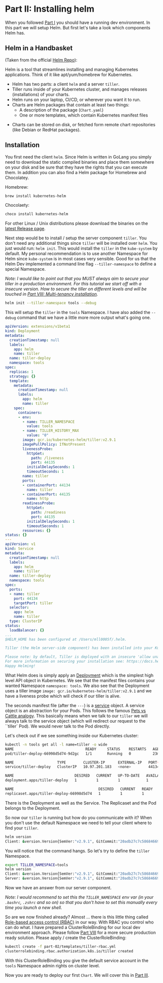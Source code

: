 # Part II: Installing helm

When you followed [Part I](../part-01/README.md) you should have a running dev
environment. In this part we will setup Helm. But first let's take a look
which components Helm has.

## Helm in a Handbasket

(Taken from the official [Helm Repo](https://github.com/kubernetes/helm)):

Helm is a tool that streamlines installing and managing Kubernetes applications.
Think of it like apt/yum/homebrew for Kubernetes.

+ Helm has two parts: a client `helm` and a server `tiller`.
+ Tiller runs inside of your Kubernetes cluster, and manages releases
(installations) of your charts.
+ Helm runs on your laptop, CI/CD, or wherever you want it to run.
+ Charts are Helm packages that contain at least two things:
    * A description of the package (`Chart.yaml`)
    * One or more templates, which contain Kubernetes manifest files
* Charts can be stored on disk, or fetched form remote chart repositories (like
Debian or RedHat packages).

## Installation

You first need the client `helm`. Since Helm is written in GoLang you simply need
to download the static compiled binaries and place them somewhere on your disk
and be sure that they have the rights that you can execute them. In addition
you can also find a Helm package for Homebrew and Chocolatey.

Homebrew:

```bash
brew install kubernetes-helm
```

Chocolaety:

```bash
choco install kubernetes-helm
```

For other Linux / Unix distributions please download the binaries on the 
[latest Release page](https://github.com/kubernetes/helm/releases/latest).

Next step would be to install / setup the server component `tiller`. You don't
need any additional things since `tiller` will be installed over `helm`.
You just would run: `helm init`. This would install the `tiller` in the 
`kube-system` by default. My personal recommendation is to use another Namespace
for Helm since `kube-system` is in most cases very sensible. Good for us that
the Helm Dev implemented a command line flag `--tiller-namespace` to define
a special Namespace.

*Note: I would like to point out that you MUST always aim to secure your tiller
in a production environment. For this tutorial we start off with a insecure
version. How to secure the tiller on different levels and will be touched in 
[Part VIII: Multi-tenancy installation](../part-08/README.md).*

```bash
helm init --tiller-namespace tools --debug
```

This will setup the `tiller` in the `tools` Namespace. I have also added the
`--debug` command that we have a little more more output what's going one.

```yaml
apiVersion: extensions/v1beta1
kind: Deployment
metadata:
  creationTimestamp: null
  labels:
    app: helm
    name: tiller
  name: tiller-deploy
  namespace: tools
spec:
  replicas: 1
  strategy: {}
  template:
    metadata:
      creationTimestamp: null
      labels:
        app: helm
        name: tiller
    spec:
      containers:
      - env:
        - name: TILLER_NAMESPACE
          value: tools
        - name: TILLER_HISTORY_MAX
          value: "0"
        image: gcr.io/kubernetes-helm/tiller:v2.9.1
        imagePullPolicy: IfNotPresent
        livenessProbe:
          httpGet:
            path: /liveness
            port: 44135
          initialDelaySeconds: 1
          timeoutSeconds: 1
        name: tiller
        ports:
        - containerPort: 44134
          name: tiller
        - containerPort: 44135
          name: http
        readinessProbe:
          httpGet:
            path: /readiness
            port: 44135
          initialDelaySeconds: 1
          timeoutSeconds: 1
        resources: {}
status: {}
---
apiVersion: v1
kind: Service
metadata:
  creationTimestamp: null
  labels:
    app: helm
    name: tiller
  name: tiller-deploy
  namespace: tools
spec:
  ports:
  - name: tiller
    port: 44134
    targetPort: tiller
  selector:
    app: helm
    name: tiller
  type: ClusterIP
status:
  loadBalancer: {}
...
$HELM_HOME has been configured at /Users/mll0005f/.helm.

Tiller (the Helm server-side component) has been installed into your Kubernetes Cluster.

Please note: by default, Tiller is deployed with an insecure 'allow unauthenticated users' policy.
For more information on securing your installation see: https://docs.helm.sh/using_helm/#securing-your-helm-installation
Happy Helming!
```

What Helm does is simply apply an [Deployment](https://kubernetes.io/docs/concepts/workloads/controllers/deployment/)
which is the simplest high level API object in Kubernetes. We see that the
manifest files contains your wanted Namespace `namespace: tools`. We also see
that the Deployment uses a tiller image `image: gcr.io/kubernetes-helm/tiller:v2.9.1`
and we have a liveness probe which will check if our tiller is alive.

The seconds manifest file (after the `---`) is a [service](https://kubernetes.io/docs/concepts/services-networking/service/) 
object. A service object is an abstraction for your Pods. This follows the
famous [Pets vs Cattle analogy](http://cloudscaling.com/blog/cloud-computing/the-history-of-pets-vs-cattle/).
This basically means when we talk to our `tiller` we will always talk to the
service object (which will redirect our request to the ``tiller` Pod). We would
never talk to the Pod directly.

Let's check out if we see something inside our Kubernetes cluster:

```bash
kubectl -n tools get all -l name=tiller -o wide
NAME                                 READY     STATUS    RESTARTS   AGE       IP           NODE
pod/tiller-deploy-66998d5d74-9d2gc   1/1       Running   0          23m       172.17.0.4   minikube

NAME                    TYPE        CLUSTER-IP      EXTERNAL-IP   PORT(S)     AGE       SELECTOR
service/tiller-deploy   ClusterIP   10.97.201.183   <none>        44134/TCP   23m       app=helm,name=tiller

NAME                            DESIRED   CURRENT   UP-TO-DATE   AVAILABLE   AGE       CONTAINERS   IMAGES                                 SELECTOR
deployment.apps/tiller-deploy   1         1         1            1           23m       tiller       gcr.io/kubernetes-helm/tiller:v2.9.1   app=helm,name=tiller

NAME                                       DESIRED   CURRENT   READY     AGE       CONTAINERS   IMAGES                                 SELECTOR
replicaset.apps/tiller-deploy-66998d5d74   1         1         1         23m       tiller       gcr.io/kubernetes-helm/tiller:v2.9.1   app=helm,name=tiller,pod-template-hash=2255481830
```

There is the Deployment as well as the Service. The Replicaset and the Pod belongs
to the Deployment.

So now our `tiller` is running but how do you communicate with it? When you don't
use the default Namespace we need to tell your client where to find your `tiller`.

```bash
helm version
Client: &version.Version{SemVer:"v2.9.1", GitCommit:"20adb27c7c5868466912eebdf6664e7390ebe710", GitTreeState:"clean"}
```

You will notice that the command hangs. So let's try to define the `tiller` 
Namespace.

````bash
export TILLER_NAMESPACE=tools
helm version
Client: &version.Version{SemVer:"v2.9.1", GitCommit:"20adb27c7c5868466912eebdf6664e7390ebe710", GitTreeState:"clean"}
Server: &version.Version{SemVer:"v2.9.1", GitCommit:"20adb27c7c5868466912eebdf6664e7390ebe710", GitTreeState:"clean"}
````

Now we have an answer from our server component. 

_Note: I would recommend to set this the `TILLER_NAMESPACE` env var (in your
`.bashrc`, `.zshrc` and so on) so that you don't have to set this manually every
time you launch a new shell._

So are we now finished already? Almost ... there is this little thing called
[Role-based access control (RBAC)](https://kubernetes.io/docs/reference/access-authn-authz/rbac/)
in our way. With RBAC you control who can do what. I have prepared a
ClusterRoleBinding for our local dev environment approach. Please follow 
[Part VIII](../part-08/README.md) for a more secure production ready solution.
Please apply / create the ClusterRoleBinding:

```bash
kubectl create -f part-02/templates/tiller-rbac.yml
clusterrolebinding.rbac.authorization.k8s.io/tiller created
```

With this ClusterRoleBinding you give the default service account in the `tools`
Namespace admin rights on cluster level.

Now you are ready to deploy our first `Chart`. We will cover this in
[Part III](../part-03/README.md).

